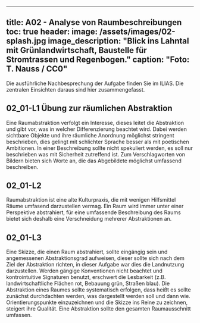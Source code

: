 
---
title: A02 - Analyse von Raumbeschreibungen
toc: true
header:
  image: /assets/images/02-splash.jpg
  image_description: "Blick ins Lahntal mit Grünlandwirtschaft, Baustelle für Stromtrassen und Regenbogen."
  caption: "Foto: T. Nauss / CC0"
---

Die ausführliche Nachbesprechung der Aufgabe finden Sie im ILIAS. Die zentralen Einsichten daraus sind hier zusammengefasst. 

## 02_01-L1 Übung zur räumlichen Abstraktion

Eine Raumabstraktion verfolgt ein Interesse, dieses leitet die Abstraktion und gibt vor, was in welcher Differenzierung beachtet wird. Dabei werden sichtbare Objekte und ihre räumliche Anordnung möglichst stringent beschrieben, dies gelingt mit schlichter Sprache besser als mit poetischen Ambitionen. In einer Beschreibung sollte nicht spekuliert werden, es soll nur beschrieben was mit Sicherheit zutreffend ist. Zum Verschlagworten von Bildern bieten sich Worte an, die das Abgebildete möglichst umfassend beschreiben. 


## 02_01-L2

Raumabstraktion ist eine alte Kulturpraxis, die mit wenigen Hilfsmittel Räume umfasend darzustellen vermag. Ein Raum wird immer unter einer Perspektive abstrahiert, für eine umfassende Beschreibung des Raums bietet sich deshalb eine Verschneidung mehrerer Abstraktionen an.


## 02_01-L3

Eine Skizze, die einen Raum abstrahiert, sollte eingängig sein und angemessenen Abstraktionsgrad aufweisen, dieser sollte sich nach dem Ziel der Abstraktion richten, in dieser Aufgabe war dies die Landnutzung darzustellen. Werden gängige Konventionen nicht beachtet und kontrointuitive Signaturen benutzt, erschwert die Lesbarkeit (z.B. landwirtschaftliche Flächen rot, Bebauung grün, Straßen blau).
Die Abstraktion eines Raumes sollte systematisch erfolgen, dass heißt es sollte zunächst durchdachten werden, was dargestellt werden soll und dann wie. Orientierungspunkte einzuzeichnen und die Skizze ins Reine zu zeichnen, steigert ihre Qualität. Eine Abstraktion sollte den  gesamten Raumausschnitt umfassen.


